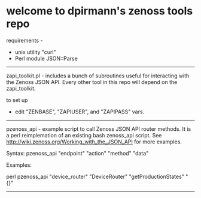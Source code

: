 # welcome to dpirmann's zenoss tools repo

requirements -
 * unix utility "curl"
 * Perl module JSON::Parse

----------------------------------------------------------------------

zapi_toolkit.pl - includes a bunch of subroutines useful for
interacting with the Zenoss JSON API. Every other tool in this repo
will depend on the zapi_toolkit.

to set up
 * edit "ZENBASE", "ZAPIUSER", and "ZAPIPASS" vars.

----------------------------------------------------------------------

pzenoss_api - example script to call Zenoss JSON API router methods.
It is a perl reimplemation of an existing bash zenoss_api script.
See http://wiki.zenoss.org/Working_with_the_JSON_API for more examples.

Syntax: pzenoss_api "endpoint" "action" "method" "data"

Examples:

perl pzenoss_api "device_router" "DeviceRouter" "getProductionStates" "{}"

----------------------------------------------------------------------




